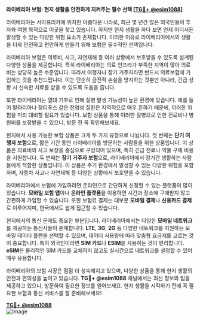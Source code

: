 **라이베리아 보험: 현지 생활을 안전하게 지켜주는 필수 선택 [[TG💪+ @esim1088](https://t.me/s/esim1088)]**

라이베리아는 서아프리카에 위치한 아름다운 나라로, 최근 몇 년간 많은 외국인들이 투자와 여행 목적으로 이곳을 찾고 있습니다. 하지만 현지 생활을 하다 보면 언제 어디서든 발생할 수 있는 다양한 위험 요소가 존재합니다. 이러한 이유로 라이베리아에서의 생활을 더욱 안전하고 편안하게 만들기 위해 보험은 필수적인 선택입니다.

라이베리아 보험은 의료비, 사고, 자연재해 등 여러 상황에서 보호받을 수 있도록 설계된 다양한 상품을 제공합니다. 특히 라이베리아는 의료 인프라가 부족한 지역이 많아 의료비는 상당히 높은 수준입니다. 따라서 여행자나 장기 거주자라면 반드시 의료보험에 가입하는 것을 추천드립니다. 이는 단순히 금전적 손실을 방지하는 것뿐만 아니라, 긴급 상황 시 신속한 치료를 받을 수 있도록 도움을 줍니다.

또한 라이베리아는 열대 기후로 인해 질병 발생 가능성이 높은 환경에 있습니다. 예를 들어 말라리아나 장티푸스 같은 전염성 질환은 지역적으로 매우 흔하기 때문에, 이러한 위험을 미리 대비할 필요가 있습니다. 보험 상품을 통해 이러한 질병으로 인한 진료비나 병원비를 보장받을 수 있으니, 방문 전 꼭 확인해보세요.

현지에서 사용 가능한 보험 상품은 크게 두 가지 유형으로 나뉩니다. 첫 번째는 **단기 여행자 보험**으로, 짧은 기간 동안 라이베리아를 방문하는 사람들을 위한 상품입니다. 이 상품은 의료비와 사고 보장을 중심으로 구성되어 있으며, 특히 긴급 진료나 약물 구매 비용을 지원합니다. 두 번째는 **장기 거주자 보험**으로, 라이베리아에서 장기간 생활하는 사람들에게 적합한 상품입니다. 이 상품은 주거 환경에서 발생할 수 있는 다양한 위험을 포함하며, 자동차 사고나 자연재해 등 다양한 상황에서 보호받을 수 있습니다.

라이베리아에서 보험에 가입하려면 온라인으로 간단하게 신청할 수 있는 플랫폼이 많이 있습니다. **모바일 보험 앱**이나 **온라인 플랫폼**을 이용하면 시간과 장소에 구애받지 않고 간편하게 가입할 수 있습니다. 또한 보험료 결제는 대부분 **모바일 결제**나 **신용카드 결제**로 이루어지며, 한국에서도 쉽게 접근할 수 있습니다.

현지에서의 통신 문제도 중요한 부분입니다. 라이베리아에서는 다양한 **모바일 네트워크**를 제공하는 통신사들이 존재합니다. **LTE**, **3G**, **2G** 등 다양한 네트워크를 지원하는 모바일 데이터 플랜을 선택할 수 있으며, 데이터 사용량에 따라 맞춤형 요금제를 고르는 것이 중요합니다. 특히 외국인이라면 **SIM 카드**나 **ESIM**을 사용하는 것이 편리합니다. **eSIM**은 물리적인 SIM 카드를 교체하지 않고도 실시간으로 네트워크를 설정할 수 있어 매우 유용합니다.

라이베리아의 보험 시장은 점점 더 성숙해지고 있으며, 다양한 상품을 통해 현지 생활의 안전과 편의성을 높이고 있습니다. **TG💪+ @esim1088** 채널에서는 최신 정보와 팁을 제공하고 있으니, 방문하여 필요한 정보를 얻어보세요. 현지 생활을 시작하기 전에 꼭 필요한 보험과 통신 서비스를 잘 준비해보세요!

**[TG💪+ @esim1088](https://t.me/s/esim1088)**  
![Image](https://i.postimg.cc/Y0z9fWf4/image.png)